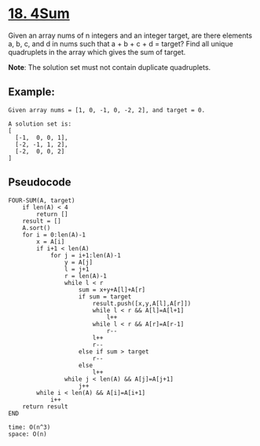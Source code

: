 # [18. 4Sum](https://leetcode.com/problems/4sum/)

Given an array nums of n integers and an integer target, are there elements a, b, c, and d in nums such that a + b + c + d = target? Find all unique quadruplets in the array which gives the sum of target.

**Note**:
The solution set must not contain duplicate quadruplets.

## Example:

```
Given array nums = [1, 0, -1, 0, -2, 2], and target = 0.

A solution set is:
[
  [-1,  0, 0, 1],
  [-2, -1, 1, 2],
  [-2,  0, 0, 2]
]
```

## Pseudocode

```
FOUR-SUM(A, target)
    if len(A) < 4
        return []
    result = []
    A.sort()
    for i = 0:len(A)-1
        x = A[i]
        if i+1 < len(A)
            for j = i+1:len(A)-1
                y = A[j]
                l = j+1
                r = len(A)-1
                while l < r
                    sum = x+y+A[l]+A[r]
                    if sum = target
                        result.push([x,y,A[l],A[r]])
                        while l < r && A[l]=A[l+1]
                            l++
                        while l < r && A[r]=A[r-1]
                            r--
                        l++
                        r--
                    else if sum > target
                        r--
                    else
                        l++
                while j < len(A) && A[j]=A[j+1]
                    j++
        while i < len(A) && A[i]=A[i+1]
            i++
    return result
END

time: O(n^3)
space: O(n)
```
